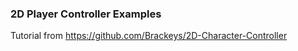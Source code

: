 ### 2D Player Controller Examples

Tutorial from
https://github.com/Brackeys/2D-Character-Controller


